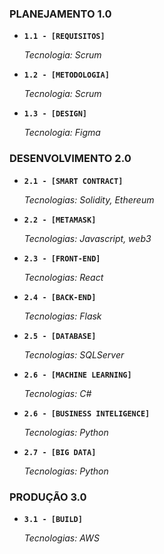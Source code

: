 ### PLANEJAMENTO 1.0
<ul>
  
  <li>
    <p><b><code>1.1 - [REQUISITOS] </code></b></p>
    <p><i> Tecnologia: Scrum </i></p>
  </li>
  
  <li>
    <p><b><code>1.2 - [METODOLOGIA] </code></b></p>
    <p><i> Tecnologia: Scrum </i></p>
  </li> 
  
  <li>
    <p><b><code>1.3 - [DESIGN]   </code></b></p>
    <p><i> Tecnologia: Figma </i></p>
  </li>
  
</ul>



### DESENVOLVIMENTO 2.0
<ul>
  <li>
    <p><b><code>2.1 - [SMART CONTRACT]  </code></b></p>
    <p><i> Tecnologias: Solidity, Ethereum </i></p>
  </li>
  <li>
    <p><b><code>2.2 - [METAMASK]   </code></b></p>
    <p><i> Tecnologias: Javascript, web3 </i></p>
  </li> 
  
  <li>
    <p><b><code>2.3 - [FRONT-END]   </code></b></p>
    <p><i> Tecnologias: React </i></p>
  </li>
  
  <li>
    <p><b><code>2.4 - [BACK-END]    </code></b></p>
    <p><i> Tecnologias: Flask </i></p>
  </li>
  
  <li>
    <p><b><code>2.5 - [DATABASE]    </code></b></p>
    <p><i> Tecnologias: SQLServer </i></p>
  </li>
  
  <li>
    <p><b><code>2.6 - [MACHINE LEARNING]    </code></b></p>
    <p><i> Tecnologias: C# </i></p>
  </li>
  
  <li>
    <p><b><code>2.6 - [BUSINESS INTELIGENCE]    </code></b></p>
    <p><i> Tecnologias: Python </i></p>
  </li>
    
  <li>
    <p><b><code>2.7 - [BIG DATA]   </code></b></p>
    <p><i> Tecnologias: Python </i></p>
  </li>
  
</ul>

### PRODUÇÃO 3.0
<ul>
  
  <li>
    <p><b><code>3.1 - [BUILD]  </code></b></p>
    <p><i> Tecnologias: AWS </i></p>
  </li>
  
</ul>






